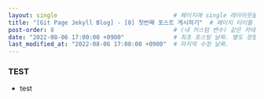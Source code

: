 ```yaml
---
layout: single                                 # 페이지에 single 레이아웃을 적용
title: "[Git Page Jekyll Blog] - [8] 첫번째 포스트 게시하기"  # 페이지 타이틀
post-order: 8                                  # (내 커스텀 변수) 같은 카테고리 내 정렬 순서
date: "2022-08-06 17:00:00 +0900"              # 최초 포스팅 날짜. 별도 정렬 순서가 없으면 이 값으로 정렬됨. 파일명에 기록되어있다면 생략 가능.
last_modified_at: "2022-08-06 17:00:00 +0900"  # 마지막 수정 날짜.
---
```


### TEST

- test
